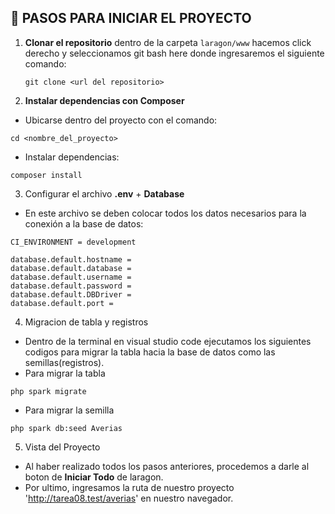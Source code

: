 ## 🚀 PASOS PARA INICIAR EL PROYECTO

1. **Clonar el repositorio** dentro de la carpeta `laragon/www` hacemos click derecho y seleccionamos git bash here donde ingresaremos el siguiente comando:  
   ```
   git clone <url del repositorio>
   ```
2. **Instalar dependencias con Composer**

- Ubicarse dentro del proyecto con el comando:

```
cd <nombre_del_proyecto>
```
- Instalar dependencias:

```
composer install
```
3. Configurar el archivo **.env** + **Database**
- En este archivo se deben colocar todos los datos necesarios para la conexión a la base de datos:
```
CI_ENVIRONMENT = development

database.default.hostname =
database.default.database =
database.default.username =
database.default.password =
database.default.DBDriver =
database.default.port =

```

4. Migracion de tabla y registros
- Dentro de la terminal en visual studio code ejecutamos los siguientes codigos para migrar la tabla hacia la base de datos como las semillas(registros).
- Para migrar la tabla

```
php spark migrate

```
- Para migrar la semilla
```
php spark db:seed Averias

```
5. Vista del Proyecto
- Al haber realizado todos los pasos anteriores, procedemos a darle al boton de **Iniciar Todo** de laragon.
- Por ultimo, ingresamos la ruta de nuestro proyecto 'http://tarea08.test/averias' en nuestro navegador.